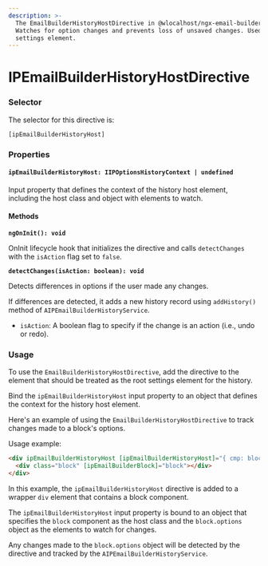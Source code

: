 ```yaml
---
description: >-
  The EmailBuilderHistoryHostDirective in @wlocalhost/ngx-email-builder library.
  Watches for option changes and prevents loss of unsaved changes. Used as root
  settings element.
---
```


# IPEmailBuilderHistoryHostDirective

### Selector

The selector for this directive is:

`[ipEmailBuilderHistoryHost]`

### Properties

#### `ipEmailBuilderHistoryHost: IIPOptionsHistoryContext | undefined`

Input property that defines the context of the history host element, including the host class and object with elements to watch.

#### Methods

**`ngOnInit(): void`**

OnInit lifecycle hook that initializes the directive and calls `detectChanges` with the `isAction` flag set to `false`.

**`detectChanges(isAction: boolean): void`**

Detects differences in options if the user made any changes.&#x20;

If differences are detected, it adds a new history record using `addHistory()` method of `AIPEmailBuilderHistoryService`.

* `isAction`: A boolean flag to specify if the change is an action (i.e., undo or redo).

### Usage

To use the `EmailBuilderHistoryHostDirective`, add the directive to the element that should be treated as the root settings element for the history.&#x20;

Bind the `ipEmailBuilderHistoryHost` input property to an object that defines the context for the history host element.

Here's an example of using the `EmailBuilderHistoryHostDirective` to track changes made to a block's options.

Usage example:

```html
<div ipEmailBuilderHistoryHost [ipEmailBuilderHistoryHost]="{ cmp: block, watch: block.options }">
  <div class="block" [ipEmailBuilderBlock]="block"></div>
</div>
```

In this example, the `ipEmailBuilderHistoryHost` directive is added to a wrapper `div` element that contains a block component.

The `ipEmailBuilderHistoryHost` input property is bound to an object that specifies the `block` component as the host class and the `block.options` object as the elements to watch for changes.&#x20;

Any changes made to the `block.options` object will be detected by the directive and tracked by the `AIPEmailBuilderHistoryService`.

